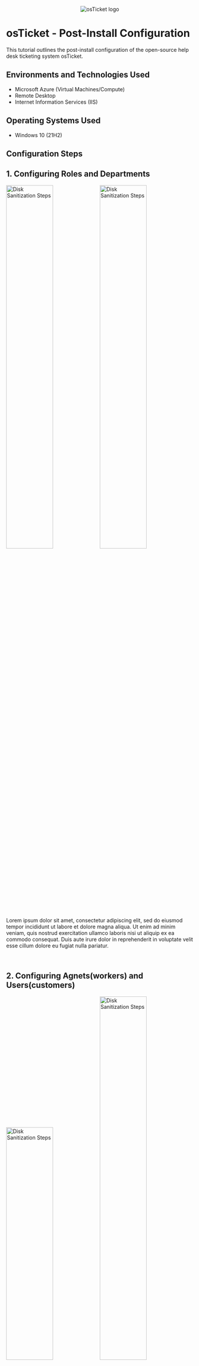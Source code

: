 <p align="center">
<img src="https://i.imgur.com/Clzj7Xs.png" alt="osTicket logo"/>
</p>

<h1>osTicket - Post-Install Configuration</h1>
This tutorial outlines the post-install configuration of the open-source help desk ticketing system osTicket.<br />

<h2>Environments and Technologies Used</h2>

- Microsoft Azure (Virtual Machines/Compute)
- Remote Desktop
- Internet Information Services (IIS)

<h2>Operating Systems Used </h2>

- Windows 10</b> (21H2)

<h2>Configuration Steps</h2>
<h2>1. Configuring Roles and Departments</h2>
<p>
<img src="https://i.imgur.com/EFEQkvl.png" height="50%" width="50%" alt="Disk Sanitization Steps"/><img src="https://i.imgur.com/LUCp2pW.png" height="50%" width="50%" alt="Disk Sanitization Steps"/>
</p>
<p>
Lorem ipsum dolor sit amet, consectetur adipiscing elit, sed do eiusmod tempor incididunt ut labore et dolore magna aliqua. Ut enim ad minim veniam, quis nostrud exercitation ullamco laboris nisi ut aliquip ex ea commodo consequat. Duis aute irure dolor in reprehenderit in voluptate velit esse cillum dolore eu fugiat nulla pariatur.
</p>
<br />

<h2>2. Configuring Agnets(workers) and Users(customers)</h2>
<p>
<img src="https://i.imgur.com/bPzy41K.png" height="40%" width="50%" alt="Disk Sanitization Steps"/><img src="https://i.imgur.com/hjYd6FM.png" height="50%" width="50%" alt="Disk Sanitization Steps"/>
</p>
<p>
Lorem ipsum dolor sit amet, consectetur adipiscing elit, sed do eiusmod tempor incididunt ut labore et dolore magna aliqua. Ut enim ad minim veniam, quis nostrud exercitation ullamco laboris nisi ut aliquip ex ea commodo consequat. Duis aute irure dolor in reprehenderit in voluptate velit esse cillum dolore eu fugiat nulla pariatur.
</p>
<br />

<h2>3. Configuring SLAs and Help Topics</h2>
<p>
<img src="https://i.imgur.com/iCxuCrq.png" height="50%" width="50%" alt="Disk Sanitization Steps"/><img src="https://i.imgur.com/2LQ7Rtj.png" height="50%" width="50%" alt="Disk Sanitization Steps"/>
</p>
<p>
Lorem ipsum dolor sit amet, consectetur adipiscing elit, sed do eiusmod tempor incididunt ut labore et dolore magna aliqua. Ut enim ad minim veniam, quis nostrud exercitation ullamco laboris nisi ut aliquip ex ea commodo consequat. Duis aute irure dolor in reprehenderit in voluptate velit esse cillum dolore eu fugiat nulla pariatur.
</p>
<br />
